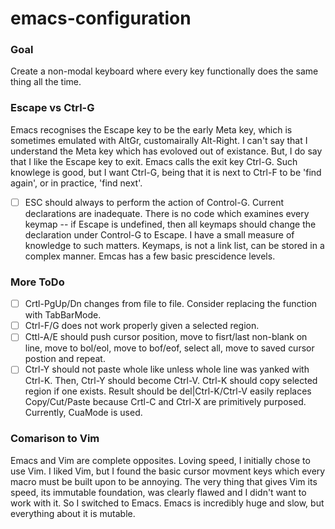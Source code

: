 # emacs-configuration

### Goal
Create a non-modal keyboard where every key functionally does the same thing all the time.

### Escape vs Ctrl-G
Emacs recognises the Escape key to be the early Meta key, which is sometimes emulated with AltGr, customairally Alt-Right. I can't say that I understand the Meta key which has evoloved out of existance. But, I do say that I like the Escape key to exit. Emacs calls the exit key Ctrl-G. Such knowlege is good, but I want Ctrl-G, being that it is next to Ctrl-F to be 'find again', or in practice, 'find next'.

- [ ] ESC should always to perform the action of Control-G. Current declarations are inadequate. There is no code which examines every keymap -- if Escape is undefined, then all keymaps should change the declaration under Control-G to Escape. I have a small measure of knowledge to such matters. Keymaps, is not a link list, can be stored in a complex manner. Emcas has a few basic prescidence levels. 

### More ToDo
- [ ] Crtl-PgUp/Dn changes from file to file. Consider replacing the function with TabBarMode.
- [ ] Ctrl-F/G does not work properly given a selected region.
- [ ] Cttl-A/E should  push cursor position, move to fisrt/last non-blank on line, move to bol/eol, move to bof/eof, select all, move to saved cursor postion and repeat.
- [ ] Ctrl-Y should not paste whole like unless whole line was yanked with Ctrl-K. Then, Ctrl-Y should become Ctrl-V. Ctrl-K should copy selected region if one exists. Result should be del|Ctrl-K/Ctrl-V easily replaces Copy/Cut/Paste because Crtl-C and Ctrl-X are primitively purposed. Currently, CuaMode is used.

### Comarison to Vim
Emacs and Vim are complete opposites. Loving speed, I initially chose to use Vim. I liked Vim, but I found the basic cursor movment keys which every macro must be built upon to be annoying. The very thing that gives Vim its speed, its immutable foundation, was clearly flawed and I didn't want to work with it. So I switched to Emacs. Emacs is incredibly huge and slow, but everything about it is mutable.

